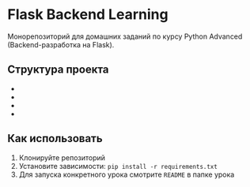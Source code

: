 # Flask Backend Learning

Монорепозиторий для домашних заданий по курсу Python Advanced (Backend-разработка на Flask).

## Структура проекта

-  
-  
-  
-  

## Как использовать

1. Клонируйте репозиторий  
2. Установите зависимости: `pip install -r requirements.txt`  
3. Для запуска конкретного урока смотрите `README` в папке урока
